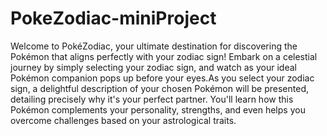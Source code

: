 # PokeZodiac-miniProject

Welcome to PokéZodiac, your ultimate destination for discovering the Pokémon that aligns perfectly with your zodiac sign! Embark on a celestial journey by simply selecting your zodiac sign, and watch as your ideal Pokémon companion pops up before your eyes.As you select your zodiac sign, a delightful description of your chosen Pokémon will be presented, detailing precisely why it's your perfect partner. You'll learn how this Pokémon complements your personality, strengths, and even helps you overcome challenges based on your astrological traits.

